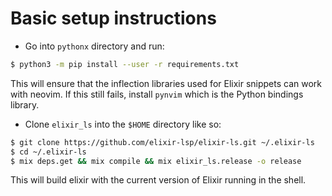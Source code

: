 # Basic setup instructions

- Go into `pythonx` directory and run:

```bash
$ python3 -m pip install --user -r requirements.txt
```

This will ensure that the inflection libraries used for Elixir snippets can work with neovim. If this still fails, install `pynvim` which is the Python bindings library.

- Clone `elixir_ls` into the `$HOME` directory like so:

```bash
$ git clone https://github.com/elixir-lsp/elixir-ls.git ~/.elixir-ls
$ cd ~/.elixir-ls
$ mix deps.get && mix compile && mix elixir_ls.release -o release
```

This will build elixir with the current version of Elixir running in the shell.
